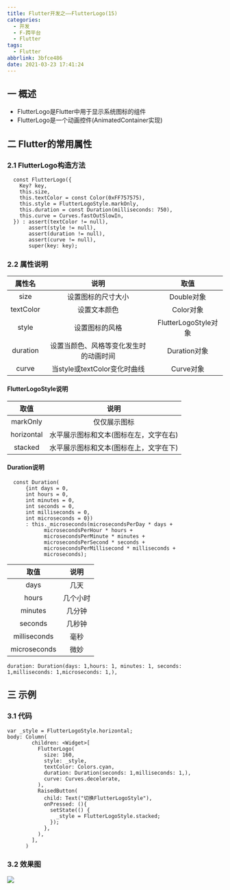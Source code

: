 ```yaml
---
title: Flutter开发之——FlutterLogo(15)
categories:
  - 开发
  - F-跨平台
  - Flutter
tags:
  - Flutter
abbrlink: 3bfce486
date: 2021-03-23 17:41:24
---
```


## 一 概述

* FlutterLogo是Flutter中用于显示系统图标的组件
* FlutterLogo是一个动画控件(AnimatedContainer实现)

<!--more-->

## 二 Flutter的常用属性

### 2.1 FlutterLogo构造方法

```
  const FlutterLogo({
    Key? key,
    this.size,
    this.textColor = const Color(0xFF757575),
    this.style = FlutterLogoStyle.markOnly,
    this.duration = const Duration(milliseconds: 750),
    this.curve = Curves.fastOutSlowIn,
  }) : assert(textColor != null),
       assert(style != null),
       assert(duration != null),
       assert(curve != null),
       super(key: key);
```

### 2.2 属性说明

|  属性名   |                  说明                  |         取值         |
| :-------: | :------------------------------------: | :------------------: |
|   size    |           设置图标的尺寸大小           |      Double对象      |
| textColor |              设置文本颜色              |      Color对象       |
|   style   |             设置图标的风格             | FlutterLogoStyle对象 |
| duration  | 设置当颜色、风格等变化发生时的动画时间 |     Duration对象     |
|   curve   |      当style或textColor变化时曲线      |      Curve对象       |

#### FlutterLogoStyle说明

|    取值    |                  说明                  |
| :--------: | :------------------------------------: |
|  markOnly  |              仅仅展示图标              |
| horizontal | 水平展示图标和文本(图标在左，文字在右) |
|  stacked   | 水平展示图标和文本(图标在上，文字在下) |

#### Duration说明

```
  const Duration(
      {int days = 0,
      int hours = 0,
      int minutes = 0,
      int seconds = 0,
      int milliseconds = 0,
      int microseconds = 0})
      : this._microseconds(microsecondsPerDay * days +
            microsecondsPerHour * hours +
            microsecondsPerMinute * minutes +
            microsecondsPerSecond * seconds +
            microsecondsPerMillisecond * milliseconds +
            microseconds);
```

|     取值     |   说明   |
| :----------: | :------: |
|     days     |   几天   |
|    hours     | 几个小时 |
|   minutes    |  几分钟  |
|   seconds    |  几秒钟  |
| milliseconds |   毫秒   |
| microseconds |   微妙   |

```
duration: Duration(days: 1,hours: 1, minutes: 1, seconds: 1,milliseconds: 1,microseconds: 1,),
```

## 三 示例

### 3.1 代码

```
var _style = FlutterLogoStyle.horizontal;
body: Column(
        children: <Widget>[
          FlutterLogo(
            size: 160,
            style: _style,
            textColor: Colors.cyan,
            duration: Duration(seconds: 1,milliseconds: 1,),
            curve: Curves.decelerate,
          ),
          RaisedButton(
            child: Text("切换FlutterLogoStyle"),
            onPressed: (){
              setState(() {
                _style = FlutterLogoStyle.stacked;
              });
            },
          ),
        ],
      )
```

### 3.2 效果图

![][1]


[1]:https://cdn.jsdelivr.net/gh/PGzxc/CDN/blog-flutter/flutter-flutterlogo-sample.gif